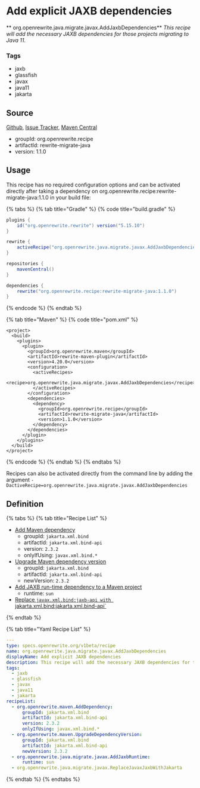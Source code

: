 # Add explicit JAXB dependencies

** org.openrewrite.java.migrate.javax.AddJaxbDependencies**
_This recipe will add the necessary JAXB dependencies for those projects migrating to Java 11._

### Tags

* jaxb
* glassfish
* javax
* java11
* jakarta

## Source

[Github](https://github.com/openrewrite/rewrite-migrate-java), [Issue Tracker](https://github.com/openrewrite/rewrite-migrate-java/issues), [Maven Central](https://search.maven.org/artifact/org.openrewrite.recipe/rewrite-migrate-java/1.1.0/jar)

* groupId: org.openrewrite.recipe
* artifactId: rewrite-migrate-java
* version: 1.1.0


## Usage

This recipe has no required configuration options and can be activated directly after taking a dependency on org.openrewrite.recipe:rewrite-migrate-java:1.1.0 in your build file:

{% tabs %}
{% tab title="Gradle" %}
{% code title="build.gradle" %}
```groovy
plugins {
    id("org.openrewrite.rewrite") version("5.15.10")
}

rewrite {
    activeRecipe("org.openrewrite.java.migrate.javax.AddJaxbDependencies")
}

repositories {
    mavenCentral()
}

dependencies {
    rewrite("org.openrewrite.recipe:rewrite-migrate-java:1.1.0")
}
```
{% endcode %}
{% endtab %}

{% tab title="Maven" %}
{% code title="pom.xml" %}
```markup
<project>
  <build>
    <plugins>
      <plugin>
        <groupId>org.openrewrite.maven</groupId>
        <artifactId>rewrite-maven-plugin</artifactId>
        <version>4.20.0</version>
        <configuration>
          <activeRecipes>
            <recipe>org.openrewrite.java.migrate.javax.AddJaxbDependencies</recipe>
          </activeRecipes>
        </configuration>
        <dependencies>
          <dependency>
            <groupId>org.openrewrite.recipe</groupId>
            <artifactId>rewrite-migrate-java</artifactId>
            <version>1.1.0</version>
          </dependency>
        </dependencies>
      </plugin>
    </plugins>
  </build>
</project>
```
{% endcode %}
{% endtab %}
{% endtabs %}

Recipes can also be activated directly from the command line by adding the argument `-DactiveRecipe=org.openrewrite.java.migrate.javax.AddJaxbDependencies`

## Definition

{% tabs %}
{% tab title="Recipe List" %}
* [Add Maven dependency](../../../maven/adddependency.md)
  * groupId: `jakarta.xml.bind`
  * artifactId: `jakarta.xml.bind-api`
  * version: `2.3.2`
  * onlyIfUsing: `javax.xml.bind.*`
* [Upgrade Maven dependency version](../../../maven/upgradedependencyversion.md)
  * groupId: `jakarta.xml.bind`
  * artifactId: `jakarta.xml.bind-api`
  * newVersion: `2.3.2`
* [Add JAXB run-time dependency to a Maven project](../../../java/migrate/javax/addjaxbruntime.md)
  * runtime: `sun`
* [Replace `javax.xml.bind:jaxb-api with `jakarta.xml.bind:jakarta.xml.bind-api`](../../../java/migrate/javax/replacejavaxjaxbwithjakarta.md)

{% endtab %}

{% tab title="Yaml Recipe List" %}
```yaml
---
type: specs.openrewrite.org/v1beta/recipe
name: org.openrewrite.java.migrate.javax.AddJaxbDependencies
displayName: Add explicit JAXB dependencies
description: This recipe will add the necessary JAXB dependencies for those projects migrating to Java 11.
tags:
  - jaxb
  - glassfish
  - javax
  - java11
  - jakarta
recipeList:
  - org.openrewrite.maven.AddDependency:
      groupId: jakarta.xml.bind
      artifactId: jakarta.xml.bind-api
      version: 2.3.2
      onlyIfUsing: javax.xml.bind.*
  - org.openrewrite.maven.UpgradeDependencyVersion:
      groupId: jakarta.xml.bind
      artifactId: jakarta.xml.bind-api
      newVersion: 2.3.2
  - org.openrewrite.java.migrate.javax.AddJaxbRuntime:
      runtime: sun
  - org.openrewrite.java.migrate.javax.ReplaceJavaxJaxbWithJakarta

```
{% endtab %}
{% endtabs %}
